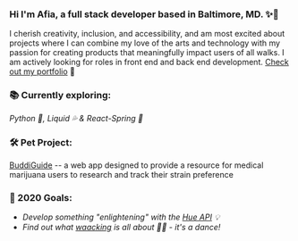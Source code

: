 ### Hi I'm Afia, a full stack developer based in Baltimore, MD. ✨👋

I cherish creativity, inclusion, and accessibility, and am most excited about projects where I can combine my love of the arts and technology with my passion for creating products that meaningfully impact users of all walks. I am actively looking for roles in front end and back end development. [Check out my portfolio](https://afiacaruso.com) 🥰

### 📚 Currently exploring: 
*Python 🐍, Liquid 💦 & React-Spring 🔩*

### 🛠️ Pet Project:
[BuddiGuide](https://github.com/afialydia/BuddiGuide) -- a web app designed to provide a resource for medical marijuana users to research and track their strain preference

### 🤞 2020 Goals: 
* *Develop something "enlightening" with the [Hue API](https://developers.meethue.com/) 💡* 
* *Find out what [waacking](https://youtu.be/h387rZ-tqc4?t=77) is all about 💃🏾 - it's a dance!* 





<!--
**afialydia/afialydia** is a ✨ _special_ ✨ repository because its `README.md` (this file) appears on your GitHub profile.

Here are some ideas to get you started:

- 🔭 I’m currently working on ...
- 🌱 I’m currently learning ...
- 👯 I’m looking to collaborate on ...
- 🤔 I’m looking for help with ...
- 💬 Ask me about ...
- 📫 How to reach me: ...
- 😄 Pronouns: ...
- ⚡ Fun fact: ...
-->

